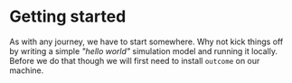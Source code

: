 # Getting started

As with any journey, we have to start somewhere. Why not kick things off by writing a simple *"hello world"* simulation model and running it locally. Before we do that though we will first need to install `outcome` on our machine. 
